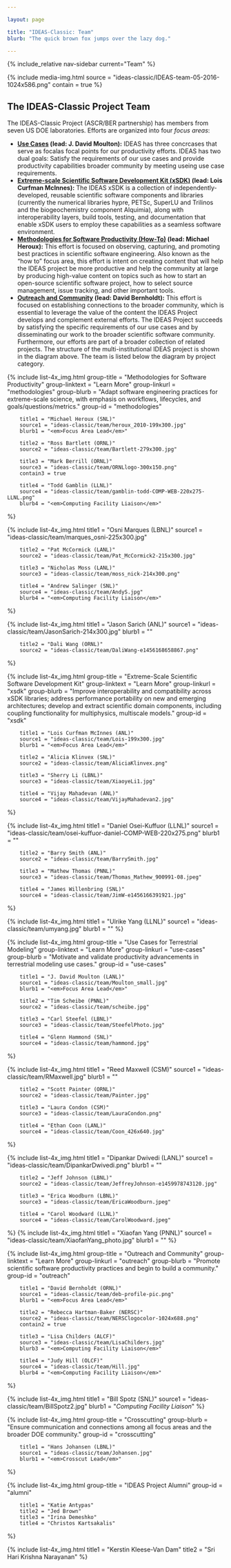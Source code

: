 ```yaml
---

layout: page

title: "IDEAS-Classic: Team"
blurb: "The quick brown fox jumps over the lazy dog."

---
```


<!-- Sidebar Nav -->
<!-- ---------------------------------------------------------------------- -->

{% include_relative nav-sidebar current="Team" %}

<!-- Content -->
<!-- ---------------------------------------------------------------------- -->

{% 	include media-img.html 
	  source = "ideas-classic/IDEAS-team-05-2016-1024x586.png"
	  contain = true
%}

## The IDEAS-Classic Project Team

The IDEAS-Classic Project (ASCR/BER partnership) has members from seven US DOE laboratories.  Efforts are organized into four *focus areas*:

* **[Use Cases](#use-cases) (lead: J. David Moulton):** IDEAS has three concrcases that serve as focalas focal points for our productivity efforts.  IDEAS has two dual goals:  Satisfy the requirements of our use cases and provide productivity capabilities broader community by meeting useing use case requirements.
* **[Extreme-scale Scientific Software Development Kit (xSDK)](#xsdk) (lead: Lois Curfman McInnes):**  The IDEAS xSDK is a collection of independently-developed, reusable scientific software components and libraries (currently the numerical libraries hypre, PETSc, SuperLU and Trilinos and the biogeochemistry component Alquimia), along with interoperability layers, build tools, testing, and documentation that enable xSDK users to employ these capabilities as a seamless software environment.
* **[Methodologies for Software Productivity (How-To)](#methodologies) (lead: Michael Heroux):** This effort is focused on observing, capturing, and promoting best practices in scientific software engineering.  Also known as the “how to” focus area, this effort is intent on creating content that will help the IDEAS project be more productive and help the community at large by producing high-value content on topics such as how to start an open-source scientific software project, how to select source management, issue tracking, and other important tools.
* **[Outreach and Community](#outreach) (lead: David Bernholdt):** This effort is focused on establishing connections to the broader community, which is essential to leverage the value of the content the IDEAS Project develops and complement external efforts.  The IDEAS Project succeeds by satisfying the specific requirements of our use cases and by disseminating our work to the broader scientific software community.  Furthermore, our efforts are part of a broader collection of related projects.
The structure of the multi-institutional IDEAS project is shown in the diagram above.  The team is listed below the diagram by project category.

{% 	include list-4x_img.html
		group-title = "Methodologies for Software Productivity"
		group-linktext = "Learn More"
		group-linkurl = "methodologies"
		group-blurb = "Adapt software engineering practices for extreme-scale science, with emphasis on workflows, lifecycles, and goals/questions/metrics."
		group-id = "methodologies"

		title1 = "Michael Heroux (SNL)"
		source1 = "ideas-classic/team/heroux_2010-199x300.jpg"
		blurb1 = "<em>Focus Area Lead</em>"

		title2 = "Ross Bartlett (ORNL)"
		source2 = "ideas-classic/team/Bartlett-279x300.jpg"

		title3 = "Mark Berrill (ORNL)"
		source3 = "ideas-classic/team/ORNLlogo-300x150.png"
		contain3 = true

		title4 = "Todd Gamblin (LLNL)"
		source4 = "ideas-classic/team/gamblin-todd-COMP-WEB-220x275-LLNL.png"
		blurb4 = "<em>Computing Facility Liaison</em>"
%}

{% 	include list-4x_img.html
		title1 = "Osni Marques (LBNL)"
		source1 = "ideas-classic/team/marques_osni-225x300.jpg"

		title2 = "Pat McCormick (LANL)"
		source2 = "ideas-classic/team/Pat_McCormick2-215x300.jpg"

		title3 = "Nicholas Moss (LANL)"
		source3 = "ideas-classic/team/moss_nick-214x300.png"

		title4 = "Andrew Salinger (SNL)"
		source4 = "ideas-classic/team/AndyS.jpg"
		blurb4 = "<em>Computing Facility Liaison</em>"
%}

{% 	include list-4x_img.html
		title1 = "Jason Sarich (ANL)"
		source1 = "ideas-classic/team/JasonSarich-214x300.jpg"
		blurb1 = ""

		title2 = "Dali Wang (ORNL)"
		source2 = "ideas-classic/team/DaliWang-e1456168658867.png"

%}

{% 	include list-4x_img.html
		group-title = "Extreme-Scale Scientific Software Development Kit"
		group-linktext = "Learn More"
		group-linkurl = "xsdk"
		group-blurb = "Improve interoperability and compatibility across xSDK libraries; address performance portability on new and emerging architectures; develop and extract scientific domain components, including coupling functionality for multiphysics, multiscale models."
		group-id = "xsdk"

		title1 = "Lois Curfman McInnes (ANL)"
		source1 = "ideas-classic/team/Lois-199x300.jpg"
		blurb1 = "<em>Focus Area Lead</em>"

		title2 = "Alicia Klinvex (SNL)"
		source2 = "ideas-classic/team/AliciaKlinvex.png"

		title3 = "Sherry Li (LBNL)"
		source3 = "ideas-classic/team/XiaoyeLi1.jpg"

		title4 = "Vijay Mahadevan (ANL)"
		source4 = "ideas-classic/team/VijayMahadevan2.jpg"
%}

{% 	include list-4x_img.html
		title1 = "Daniel Osei-Kuffuor (LLNL)"
		source1 = "ideas-classic/team/osei-kuffuor-daniel-COMP-WEB-220x275.png"
		blurb1 = ""

		title2 = "Barry Smith (ANL)"
		source2 = "ideas-classic/team/BarrySmith.jpg"

		title3 = "Mathew Thomas (PNNL)"
		source3 = "ideas-classic/team/Thomas_Mathew_900991-08.jpeg"

		title4 = "James Willenbring (SNL)"
		source4 = "ideas-classic/team/JimW-e1456166391921.jpg"
%}

{% 	include list-4x_img.html
		title1 = "Ulrike Yang (LLNL)"
		source1 = "ideas-classic/team/umyang.jpg"
		blurb1 = ""
%}


{% 	include list-4x_img.html
		group-title = "Use Cases for Terrestrial Modeling"
		group-linktext = "Learn More"
		group-linkurl = "use-cases"
		group-blurb = "Motivate and validate productivity advancements in terrestrial modeling use cases."
		group-id = "use-cases"

		title1 = "J. David Moulton (LANL)"
		source1 = "ideas-classic/team/Moulton_small.jpg"
		blurb1 = "<em>Focus Area Lead</em>"

		title2 = "Tim Scheibe (PNNL)"
		source2 = "ideas-classic/team/scheibe.jpg"

		title3 = "Carl Steefel (LBNL)"
		source3 = "ideas-classic/team/SteefelPhoto.jpg"

		title4 = "Glenn Hammond (SNL)"
		source4 = "ideas-classic/team/hammond.jpg"
%}

{% 	include list-4x_img.html
		title1 = "Reed Maxwell (CSM)"
		source1 = "ideas-classic/team/RMaxwell.jpg"
		blurb1 = ""

		title2 = "Scott Painter (ORNL)"
		source2 = "ideas-classic/team/Painter.jpg"

		title3 = "Laura Condon (CSM)"
		source3 = "ideas-classic/team/LauraCondon.png"

		title4 = "Ethan Coon (LANL)"
		source4 = "ideas-classic/team/Coon_426x640.jpg"
%}

{% 	include list-4x_img.html
		title1 = "Dipankar Dwivedi (LANL)"
		source1 = "ideas-classic/team/DipankarDwivedi.png"
		blurb1 = ""

		title2 = "Jeff Johnson (LBNL)"
		source2 = "ideas-classic/team/JeffreyJohnson-e1459978743120.jpg"

		title3 = "Erica Woodburn (LBNL)"
		source3 = "ideas-classic/team/EricaWoodburn.jpeg"

		title4 = "Carol Woodward (LLNL)"
		source4 = "ideas-classic/team/CarolWoodward.jpeg"
%}
{% 	include list-4x_img.html
		title1 = "Xiaofan Yang (PNNL)"
		source1 = "ideas-classic/team/XiaofanYang_photo.jpg"
		blurb1 = ""
%}

{% 	include list-4x_img.html
		group-title = "Outreach and Community"
		group-linktext = "Learn More"
		group-linkurl = "outreach"
		group-blurb = "Promote scientific software productivity practices and begin to build a community."
		group-id = "outreach"

		title1 = "David Bernholdt (ORNL)"
		source1 = "ideas-classic/team/deb-profile-pic.png"
		blurb1 = "<em>Focus Area Lead</em>"

		title2 = "Rebecca Hartman-Baker (NERSC)"
		source2 = "ideas-classic/team/NERSClogocolor-1024x688.png"
		contain2 = true

		title3 = "Lisa Childers (ALCF)"
		source3 = "ideas-classic/team/LisaChilders.jpg"
		blurb3 = "<em>Computing Facility Liaison</em>"

		title4 = "Judy Hill (OLCF)"
		source4 = "ideas-classic/team/Hill.jpg"
		blurb4 = "<em>Computing Facility Liaison</em>"
%}

{% 	include list-4x_img.html
		title1 = "Bill Spotz (SNL)"
		source1 = "ideas-classic/team/BillSpotz2.jpg"
		blurb1 = "<em>Computing Facility Liaison</em>"
%}

{% 	include list-4x_img.html
		group-title = "Crosscutting"
		group-blurb = "Ensure communication and connections among all focus areas and the broader DOE community."
		group-id = "crosscutting"

		title1 = "Hans Johansen (LBNL)"
		source1 = "ideas-classic/team/Johansen.jpg"
		blurb1 = "<em>Crosscut Lead</em>"
%}

{% 	include list-4x_img.html
		group-title = "IDEAS Project Alumni"
		group-id = "alumni"

		title1 = "Katie Antypas"
		title2 = "Jed Brown"
		title3 = "Irina Demeshko"
		title4 = "Christos Kartsakalis"
%}

{% 	include list-4x_img.html
		title1 = "Kerstin Kleese-Van Dam"
		title2 = "Sri Hari Krishna Narayanan"
%}
